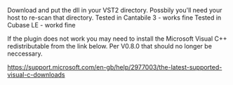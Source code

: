 Download and put the dll in your VST2 directory.  Possbily you'll need your host  to re-scan that directory.
Tested in Cantabile 3 - works fine
Tested in Cubase LE - workd fine

If the plugin does not work you may need to install the Microsoft Visual C++ redistributable from the link below.  Per V0.8.0 that should no longer be neccessary.

https://support.microsoft.com/en-gb/help/2977003/the-latest-supported-visual-c-downloads
